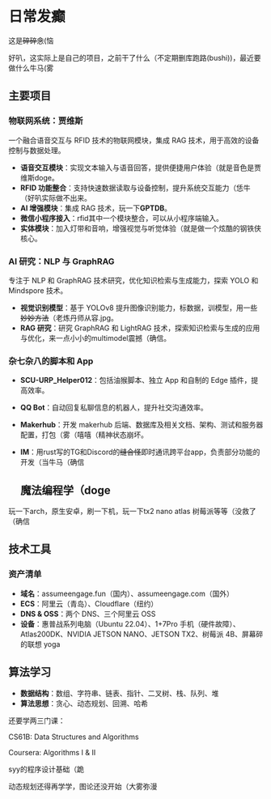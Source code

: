 # 日常发癫

这是~~碎碎念~~(恼

好叭，这实际上是自己的项目，之前干了什么（不定期删库跑路(bushi))，最近要做什么牛马(雾

## 主要项目

### 物联网系统：贾维斯

一个融合语音交互与 RFID 技术的物联网模块，集成 RAG 技术，用于高效的设备控制与数据处理。

- **语音交互模块**：实现文本输入与语音回答，提供便捷用户体验（就是音色是贾维斯doge。
- **RFID 功能整合**：支持快速数据读取与设备控制，提升系统交互能力（恁牛（好叭实际做不出来。
- **AI 增强模块**：集成 RAG 技术，玩一下**GPTDB**。
- **微信小程序接入**：rfid其中一个模块整合，可以从小程序端输入。
- **实体模块**：加入灯带和音响，增强视觉与听觉体验（就是做一个炫酷的钢铁侠核心。

### AI 研究：NLP 与 GraphRAG

专注于 NLP 和 GraphRAG 技术研究，优化知识检索与生成能力，探索 YOLO 和 Mindspore 技术。

- **视觉识别模型**：基于 YOLOv8 提升图像识别能力，标数据，训模型，用一些~~妙妙方法~~（老炼丹师从容.jpg。
- **RAG 研究**：研究 GraphRAG 和 LightRAG 技术，探索知识检索与生成的应用与优化，来一点小小的multimodel震撼（确信。

### 杂七杂八的脚本和 App

- **SCU-URP_Helper012**：包括油猴脚本、独立 App 和自制的 Edge 插件，提高效率。

- **QQ Bot**：自动回复私聊信息的机器人，提升社交沟通效率。

- **Makerhub**：开发 makerhub 后端、数据库及相关文档、架构、测试和服务器配置，打包（雾（嘻嘻（精神状态崩坏。

- **IM**：用rust写的TG和Discord的~~缝合怪~~即时通讯跨平台app，负责部分功能的开发（当牛马（确信

  ## 魔法编程学（doge

玩一下arch，原生安卓，刷一下机，玩一下tx2 nano atlas 树莓派等等（没救了（确信



## 技术工具

### 资产清单

- **域名**：assumeengage.fun（国内）、assumeengage.com（国外）
- **ECS**：阿里云（青岛）、Cloudflare（纽约）
- **DNS & OSS**：两个 DNS、三个阿里云 OSS
- **设备**：惠普战系列电脑（Ubuntu 22.04）、1+7Pro 手机（硬件故障）、Atlas200DK、NVIDIA JETSON NANO、JETSON TX2、树莓派 4B、屏幕碎的联想 yoga

## 算法学习

- **数据结构**：数组、字符串、链表、指针、二叉树、栈、队列、堆
- **算法思想**：贪心、动态规划、回溯、哈希

还要学两三门课：

CS61B: Data Structures and Algorithms

Coursera: Algorithms I & II

syy的程序设计基础（跪

动态规划还得再学学，图论还没开始（大雾弥漫
